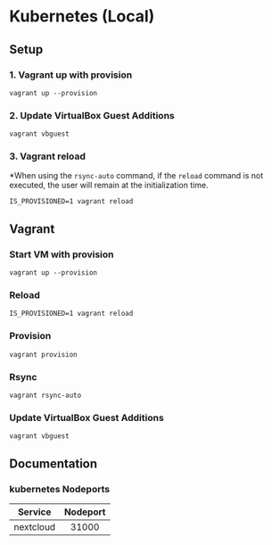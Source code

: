 # Kubernetes (Local)

## Setup

### 1. Vagrant up with provision

```shell
vagrant up --provision
```

### 2. Update VirtualBox Guest Additions

```shell
vagrant vbguest
```

### 3. Vagrant reload

*When using the `rsync-auto` command, if the `reload` command is not executed, the user will remain at the initialization time.

```shell
IS_PROVISIONED=1 vagrant reload
```

## Vagrant

### Start VM with provision

```shell
vagrant up --provision
```

### Reload

```shell
IS_PROVISIONED=1 vagrant reload
```

### Provision

```shell
vagrant provision
```

### Rsync

```shell
vagrant rsync-auto
```

### Update VirtualBox Guest Additions

```shell
vagrant vbguest
```

## Documentation

### kubernetes Nodeports

|  Service  | Nodeport |
|:---------:|:--------:|
| nextcloud |  31000   |
